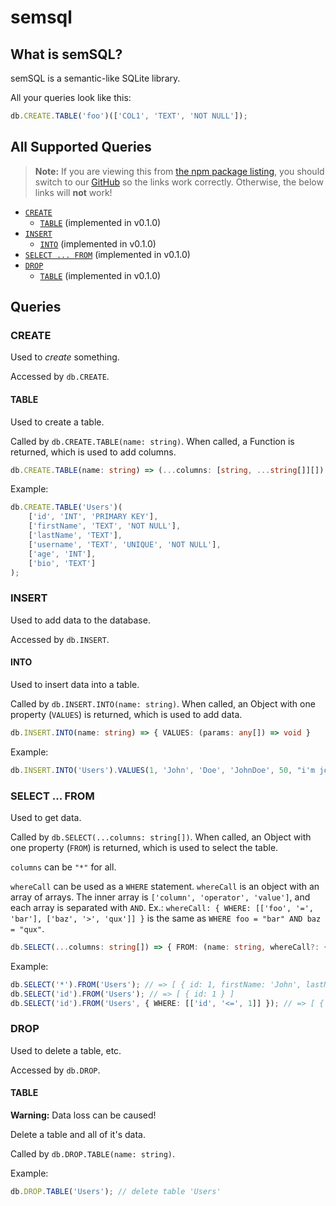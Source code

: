 # semsql

## What is semSQL?

semSQL is a semantic-like SQLite library.

All your queries look like this:

```js
db.CREATE.TABLE('foo')(['COL1', 'TEXT', 'NOT NULL']);
```

## All Supported Queries

> **Note:**
> If you are viewing this from [the npm package listing](https://npmjs.com/package/semsql), you should switch to our [GitHub](https://github.com/thetayloredman/semsql) so the links work correctly.
> Otherwise, the below links will **not** work!

<!-- we used to use : as the separator, but GH doesn't like it. -->

-   [`CREATE`](#query>CREATE)
    -   [`TABLE`](#query>CREATE>TABLE) (implemented in v0.1.0)
-   [`INSERT`](#query>INSERT)
    -   [`INTO`](#query>INSERT>INTO) (implemented in v0.1.0)
-   [`SELECT ... FROM`](#query>SELECT_FROM) (implemented in v0.1.0)
-   [`DROP`](#query>DROP)
    -   [`TABLE`](#query>DROP>TABLE) (implemented in v0.1.0)

## Queries

<a name="query>CREATE">

### CREATE

Used to _create_ something.

Accessed by `db.CREATE`.

<a name="query>CREATE>TABLE">

#### TABLE

Used to create a table.

Called by `db.CREATE.TABLE(name: string)`. When called, a Function is returned, which is used to add columns.

```ts
db.CREATE.TABLE(name: string) => (...columns: [string, ...string[]][]) => void
```

Example:

```ts
db.CREATE.TABLE('Users')(
    ['id', 'INT', 'PRIMARY KEY'],
    ['firstName', 'TEXT', 'NOT NULL'],
    ['lastName', 'TEXT'],
    ['username', 'TEXT', 'UNIQUE', 'NOT NULL'],
    ['age', 'INT'],
    ['bio', 'TEXT']
);
```

<a name="query>INSERT">

### INSERT

Used to add data to the database.

Accessed by `db.INSERT`.

<a name="query>INSERT>INTO">

#### INTO

Used to insert data into a table.

Called by `db.INSERT.INTO(name: string)`. When called, an Object with one property (`VALUES`) is returned, which is used to add data.

```ts
db.INSERT.INTO(name: string) => { VALUES: (params: any[]) => void }
```

Example:

```ts
db.INSERT.INTO('Users').VALUES(1, 'John', 'Doe', 'JohnDoe', 50, "i'm john and i do things");
```

<a name="query>SELECT_FROM">

### SELECT ... FROM

Used to get data.

Called by `db.SELECT(...columns: string[])`. When called, an Object with one property (`FROM`) is returned, which is used to select the table.

`columns` can be `"*"` for all.

`whereCall` can be used as a `WHERE` statement. `whereCall` is an object with an array of arrays. The inner array is `['column', 'operator', 'value']`, and each array is separated with `AND`. Ex.: `whereCall: { WHERE: [['foo', '=', 'bar'], ['baz', '>', 'qux']] }` is the same as `WHERE foo = "bar" AND baz = "qux"`.

```ts
db.SELECT(...columns: string[]) => { FROM: (name: string, whereCall?: { WHERE: [string, '=' | '!=' | '>' | '>=' | '<' | '<=', any][] } }
```

Example:

```ts
db.SELECT('*').FROM('Users'); // => [ { id: 1, firstName: 'John', lastName: 'doe', username: 'JohnDoe', age: 50, bio: "i'm john and i do things" } ]
db.SELECT('id').FROM('Users'); // => [ { id: 1 } ]
db.SELECT('id').FROM('Users', { WHERE: [['id', '<=', 1]] }); // => [ { id: 1 } ]
```

<a name="query>DROP">

### DROP

Used to delete a table, etc.

Accessed by `db.DROP`.

<a name="query>DROP>TABLE">

#### TABLE

**Warning:** Data loss can be caused!

Delete a table and all of it's data.

Called by `db.DROP.TABLE(name: string)`.

Example:

```ts
db.DROP.TABLE('Users'); // delete table 'Users'
```
